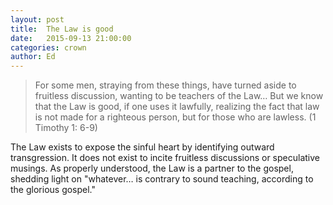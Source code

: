 ```yaml
---
layout: post
title:  The Law is good
date:   2015-09-13 21:00:00
categories: crown
author: Ed
---
```


> For some men, straying from these things, have turned aside to fruitless discussion, wanting to be teachers of the Law…  But we know that the Law is good, if one uses it lawfully, realizing the fact that law is not made for a righteous person, but for those who are lawless. (1 Timothy 1: 6-9)

The Law exists to expose the sinful heart by identifying outward transgression. It does not exist to incite fruitless discussions or speculative musings. As properly understood, the Law is a partner to the gospel, shedding light on "whatever… is contrary to sound teaching, according to the glorious gospel."
